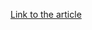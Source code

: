 [Link to the article](https://symantec.com/connect/blogs/attackers-target-dozens-global-banks-new-malware)
